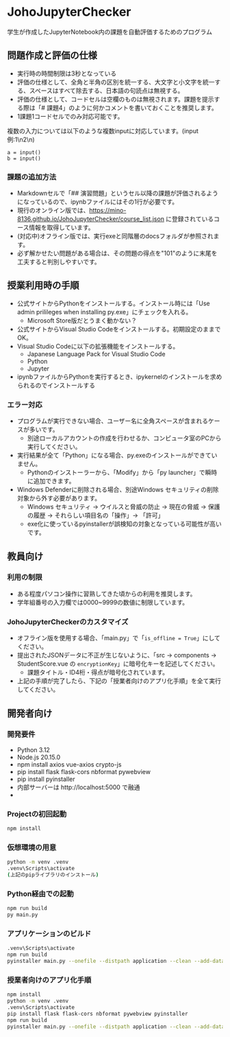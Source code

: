 # JohoJupyterChecker

学生が作成したJupyterNotebook内の課題を自動評価するためのプログラム

## 問題作成と評価の仕様
- 実行時の時間制限は3秒となっている
- 評価の仕様として、全角と半角の区別を統一する、大文字と小文字を統一する、スペースはすべて除去する、日本語の句読点は無視する。
- 評価の仕様として、コードセルは空欄のものは無視されます。課題を提示する際は「# 課題4」のように何かコメントを書いておくことを推奨します。
- 1課題1コードセルでのみ対応可能です。

複数の入力については以下のような複数inputに対応しています。(input例:1\n2\n)
```
a = input() 
b = input()
```

### 課題の追加方法
- Markdownセルで「## 演習問題」というセル以降の課題が評価されるようになっているので、ipynbファイルにはその1行が必要です。
- 現行のオンライン版では、https://mino-8136.github.io/JohoJupyterChecker/course_list.json に登録されているコース情報を取得しています。
- (対応中)オフライン版では、実行exeと同階層のdocsフォルダが参照されます。
- 必ず解かせたい問題がある場合は、その問題の得点を"101"のように末尾を工夫すると判別しやすいです。

## 授業利用時の手順
- 公式サイトからPythonをインストールする。インストール時には「Use admin prilileges when installing py.exe」にチェックを入れる。
  - Microsoft Store版だとうまく動かない？
- 公式サイトからVisual Studio Codeをインストールする。初期設定のままでOK。
- Visual Studio Codeに以下の拡張機能をインストールする。
  - Japanese Language Pack for Visual Studio Code
  - Python
  - Jupyter
- ipynbファイルからPythonを実行するとき、ipykernelのインストールを求められるのでインストールする

### エラー対応
- プログラムが実行できない場合、ユーザー名に全角スペースが含まれるケースが多いです。
  - 別途ローカルアカウントの作成を行わせるか、コンピュータ室のPCから実行してください。
- 実行結果が全て「Python」になる場合、py.exeのインストールができていません。
  - Pythonのインストーラーから、「Modify」から「py launcher」で瞬時に追加できます。
- Windows Defenderに削除される場合、別途Windows セキュリティの削除対象から外す必要があります。
  - Windows セキュリティ → ウイルスと脅威の防止 → 現在の脅威 → 保護の履歴 → それらしい項目名の「操作」→ 「許可」
  - exe化に使っているpyinstallerが誤検知の対象となっている可能性が高いです。
 
## 教員向け
### 利用の制限
- ある程度パソコン操作に習熟してきた頃からの利用を推奨します。
- 学年組番号の入力欄では0000~9999の数値に制限しています。

### JohoJupyterCheckerのカスタマイズ
- オフライン版を使用する場合、「main.py」で「`is_offline = True`」にしてください。
- 提出されたJSONデータに不正が生じないように、「src -> components -> StudentScore.vue の `encryptionKey`」に暗号化キーを記述してください。
  - 課題タイトル・ID4桁・得点が暗号化されています。
- 上記の手順が完了したら、下記の「授業者向けのアプリ化手順」を全て実行してください。

## 開発者向け

### 開発要件
- Python 3.12
- Node.js 20.15.0
- npm install axios vue-axios crypto-js
- pip install flask flask-cors nbformat pywebview
- pip install pyinstaller
- 内部サーバーは http://localhost:5000 で融通
- 
### Projectの初回起動
```sh
npm install
```

### 仮想環境の用意
```sh
python -m venv .venv
.venv\Scripts\activate
(上記のpipライブラリのインストール)
```

### Python経由での起動
```sh
npm run build
py main.py
```

### アプリケーションのビルド
```sh
.venv\Scripts\activate
npm run build
pyinstaller main.py --onefile --distpath application --clean --add-data "dist;dist" -n JohoJupyterChecker
```

### 授業者向けのアプリ化手順
```sh
npm install
python -m venv .venv
.venv\Scripts\activate
pip install flask flask-cors nbformat pywebview pyinstaller
npm run build
pyinstaller main.py --onefile --distpath application --clean --add-data "dist;dist" -n JohoJupyterChecker
```